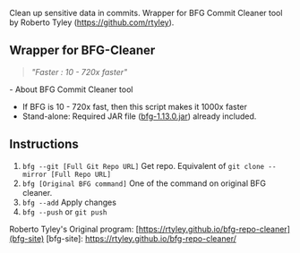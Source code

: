 Clean up sensitive data in commits.  Wrapper for BFG Commit Cleaner tool by Roberto Tyley (https://github.com/rtyley).  

## Wrapper for BFG-Cleaner
>
> _"Faster : 10 - 720x faster"_
>
\- About BFG Commit Cleaner tool
- If BFG is 10 - 720x fast, then this script makes it 1000x faster <br>
- Stand-alone: Required JAR file ([bfg-1.13.0.jar](bfg-site)) already included.  

## Instructions
1. `bfg --git [Full Git Repo URL]` Get repo.  Equivalent of `git clone --mirror [Full Repo URL]`
2. `bfg [Original BFG command]` One of the command on original BFG cleaner.  
3. `bfg --add` Apply changes
4. `bfg --push` or `git push`




Roberto Tyley's Original program: [https://rtyley.github.io/bfg-repo-cleaner](bfg-site)
[bfg-site]: https://rtyley.github.io/bfg-repo-cleaner/
